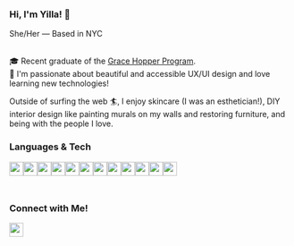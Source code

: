 <h3>Hi, I'm Yilla! 👋</h3>
She/Her — Based in NYC
<br><br>
<p>
  🎓 Recent graduate of the <a href="www.gracehopper.com">Grace Hopper Program</a>.<br />
💾 I'm passionate about beautiful and accessible UX/UI design and love learning new technologies!
  </p>

Outside of surfing the web 🏄, I enjoy skincare (I was an esthetician!), DIY interior design like painting murals on my walls and restoring furniture, and being with the people I love.

<h3>Languages & Tech</h3>
<div style="display: flex; flex-wrap: wrap; padding-bottom: 25px;">
<img height="25" width="25" src="https://cdn.jsdelivr.net/gh/devicons/devicon/icons/javascript/javascript-plain.svg" />
<img height="25" width="25" src="https://cdn.jsdelivr.net/gh/devicons/devicon/icons/typescript/typescript-plain.svg" />
<img height="25" width="25" src="https://cdn.jsdelivr.net/gh/devicons/devicon/icons/nodejs/nodejs-plain.svg" />
<img height="25" width="25" src="https://cdn.jsdelivr.net/gh/devicons/devicon/icons/express/express-original.svg" />
<img height="25" width="25" src="https://cdn.jsdelivr.net/gh/devicons/devicon/icons/react/react-original.svg" />
<img height="25" width="25" src="https://cdn.jsdelivr.net/gh/devicons/devicon/icons/redux/redux-original.svg" />
<img height="25" width="25" src="https://cdn.jsdelivr.net/gh/devicons/devicon/icons/postgresql/postgresql-plain.svg" />
<img height="25" width="25" src="https://cdn.jsdelivr.net/gh/devicons/devicon/icons/firebase/firebase-plain.svg" />
<img height="25" width="25" src="https://cdn.jsdelivr.net/gh/devicons/devicon/icons/figma/figma-plain.svg" />
<img height="25" width="25" src="https://cdn.jsdelivr.net/gh/devicons/devicon/icons/html5/html5-plain-wordmark.svg" />
<img height="25" width="25" src="https://cdn.jsdelivr.net/gh/devicons/devicon/icons/css3/css3-plain-wordmark.svg" />
<img height="25" width="25" src="https://cdn.jsdelivr.net/gh/devicons/devicon/icons/sequelize/sequelize-plain.svg" />
</div>

<h3>Connect with Me!</h3>
<div>
<a href="https://linkedin.com/in/yilla-chen"><img height="25" width="25" src="https://cdn.jsdelivr.net/gh/devicons/devicon/icons/linkedin/linkedin-plain.svg" /></a>
</div>
